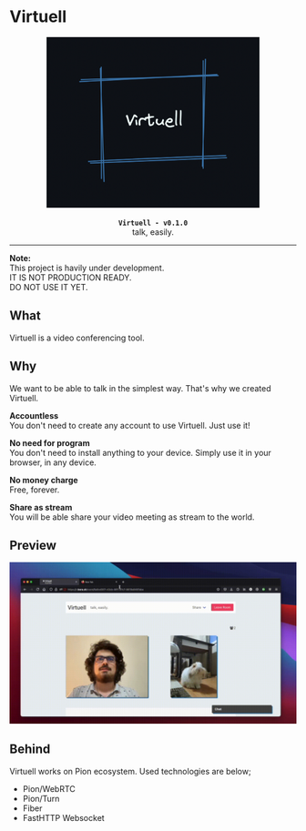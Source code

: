 # Virtuell

<div align="center">
	<img height="300px" src="doc/banner.png">
	<p>
		<strong><code>Virtuell - v0.1.0</code></strong> <br>
		talk, easily. <br>
	</p>
</div>

<hr>

**Note:**  
This project is havily under development.  
IT IS NOT PRODUCTION READY.  
DO NOT USE IT YET.

## What

Virtuell is a video conferencing tool.

## Why

We want to be able to talk in the simplest way. That's why we created Virtuell.

**Accountless**  
You don't need to create any account to use Virtuell. Just use it!

**No need for program**  
You don't need to install anything to your device. Simply use it in your browser, in any device.

**No money charge**  
Free, forever.

**Share as stream**  
You will be able share your video meeting as stream to the world.

## Preview

<img src="doc/preview.gif">

## Behind

Virtuell works on Pion ecosystem. Used technologies are below;

- Pion/WebRTC
- Pion/Turn
- Fiber
- FastHTTP Websocket
